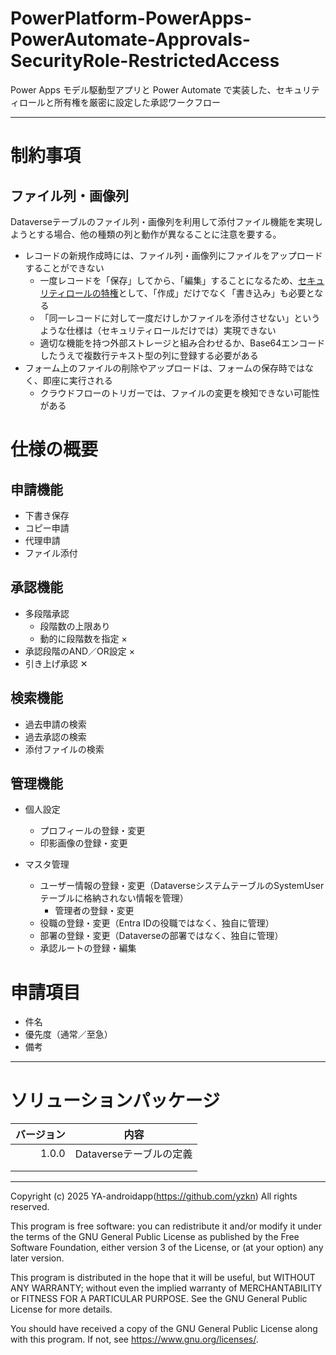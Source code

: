 # PowerPlatform-PowerApps-PowerAutomate-Approvals-SecurityRole-RestrictedAccess

Power Apps モデル駆動型アプリと Power Automate で実装した、セキュリティロールと所有権を厳密に設定した承認ワークフロー

---

# 制約事項

## ファイル列・画像列

Dataverseテーブルのファイル列・画像列を利用して添付ファイル機能を実現しようとする場合、他の種類の列と動作が異なることに注意を要する。

- レコードの新規作成時には、ファイル列・画像列にファイルをアップロードすることができない
  - 一度レコードを「保存」してから、「編集」することになるため、[セキュリティロールの特権](https://learn.microsoft.com/ja-jp/power-platform/admin/security-roles-privileges?tabs=new#table-privileges)として、「作成」だけでなく「書き込み」も必要となる
  - 「同一レコードに対して一度だけしかファイルを添付させない」というような仕様は（セキュリティロールだけでは）実現できない
  - 適切な機能を持つ外部ストレージと組み合わせるか、Base64エンコードしたうえで複数行テキスト型の列に登録する必要がある
- フォーム上のファイルの削除やアップロードは、フォームの保存時ではなく、即座に実行される
  - クラウドフローのトリガーでは、ファイルの変更を検知できない可能性がある

# 仕様の概要

## 申請機能

- 下書き保存
- コピー申請
- 代理申請
- ファイル添付

## 承認機能

- 多段階承認
  - 段階数の上限あり
  - 動的に段階数を指定 ×
- 承認段階のAND／OR設定 ×
- 引き上げ承認 ✕

## 検索機能

- 過去申請の検索
- 過去承認の検索
- 添付ファイルの検索

## 管理機能

- 個人設定
  - プロフィールの登録・変更
  - 印影画像の登録・変更

- マスタ管理
  - ユーザー情報の登録・変更（DataverseシステムテーブルのSystemUserテーブルに格納されない情報を管理）
    - 管理者の登録・変更
  - 役職の登録・変更（Entra IDの役職ではなく、独自に管理）
  - 部署の登録・変更（Dataverseの部署ではなく、独自に管理）
  - 承認ルートの登録・編集

# 申請項目

- 件名
- 優先度（通常／至急）
- 備考

---

# ソリューションパッケージ

| バージョン | 内容                    |
| ---------: | ----------------------- |
|      1.0.0 | Dataverseテーブルの定義 |
|            |                         |
|            |                         |


---

Copyright (c) 2025 YA-androidapp(https://github.com/yzkn) All rights reserved.

This program is free software: you can redistribute it and/or modify it under the terms of the GNU General Public License as published by the Free Software Foundation, either version 3 of the License, or (at your option) any later version.

This program is distributed in the hope that it will be useful, but WITHOUT ANY WARRANTY; without even the implied warranty of MERCHANTABILITY or FITNESS FOR A PARTICULAR PURPOSE. See the GNU General Public License for more details.

You should have received a copy of the GNU General Public License along with this program. If not, see <https://www.gnu.org/licenses/>.

